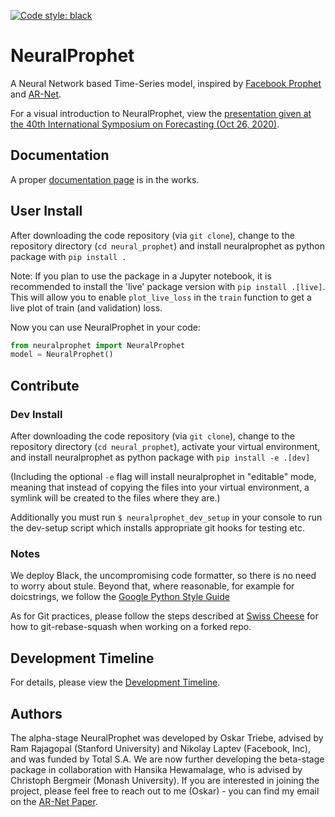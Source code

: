 [![Code style: black](https://img.shields.io/badge/code%20style-black-000000.svg)](https://github.com/psf/black)
# NeuralProphet
A Neural Network based Time-Series model, inspired by [Facebook Prophet](https://github.com/facebook/prophet) and [AR-Net](https://github.com/ourownstory/AR-Net).

For a visual introduction to NeuralProphet, view the [presentation given at the 40th International Symposium on Forecasting (Oct 26, 2020)](notes/Presented_at_International_Symposium_on_Forecasting.pdf).

## Documentation
A proper [documentation page](https://ourownstory.github.io/neural_prophet/) is in the works.

## User Install
After downloading the code repository (via `git clone`), change to the repository directory (`cd neural_prophet`) and install neuralprophet as python package with
`pip install .`

Note: If you plan to use the package in a Jupyter notebook, it is recommended to install the 'live' package version with `pip install .[live]`.
This will allow you to enable `plot_live_loss` in the `train` function to get a live plot of train (and validation) loss.

Now you can use NeuralProphet in your code:
```python
from neuralprophet import NeuralProphet
model = NeuralProphet()
```

## Contribute
### Dev Install
After downloading the code repository (via `git clone`), change to the repository directory (`cd neural_prophet`), activate your virtual environment, and install neuralprophet as python package with
`pip install -e .[dev]`

(Including the optional `-e` flag will install neuralprophet in "editable" mode, meaning that instead of copying the files into your virtual environment, a symlink will be created to the files where they are.)

Additionally you must run `$ neuralprophet_dev_setup` in your console to run the dev-setup script which installs appropriate git hooks for testing etc.

### Notes
We deploy Black, the uncompromising code formatter, so there is no need to worry about stule. Beyond that, where reasonable, for example for doicstrings, we follow the [Google Python Style Guide](http://google.github.io/styleguide/pyguide.html)

As for Git practices, please follow the steps described at [Swiss Cheese](https://github.com/ourownstory/swiss-cheese/blob/master/git_best_practices.md) for how to git-rebase-squash when working on a forked repo.

## Development Timeline
For details, please view the [Development Timeline](notes/development_timeline.md).

## Authors
The alpha-stage NeuralProphet was developed by Oskar Triebe, advised by Ram Rajagopal (Stanford University) and Nikolay Laptev (Facebook, Inc), and was funded by Total S.A.
We are now further developing the beta-stage package in collaboration with Hansika Hewamalage, who is advised by Christoph Bergmeir (Monash University).
If you are interested in joining the project, please feel free to reach out to me (Oskar) - you can find my email on the [AR-Net Paper](https://arxiv.org/pdf/1911.12436.pdf).

